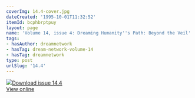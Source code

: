 ```yaml
---
coverImg: 14.4-cover.jpg
dateCreated: '1995-10-01T11:32:52'
itemId: bcphbrptpuy
layout: page
name: 'Volume 14, issue 4: Dreaming Humanity''s Path: Beyond the Veil'
tags:
- hasAuthor: dreamnetwork
- hasTag: dream-network-volume-14
- hasTag: dreamnetwork
type: post
urlSlug: '14.4'
---
```

<img class="card-journal-img" src="../images/14.4-rect.jpg"/><a href="../files/pdfs/Volume_14/14.4-Dream-Network_Volume-14_No-4.pdf" download="">Download issue 14.4</a><br><a href="../files/pdfs/Volume_14/14.4-Dream-Network_Volume-14_No-4.pdf">View online</a>